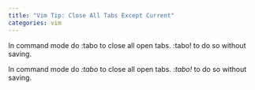 ```yaml
---
title: "Vim Tip: Close All Tabs Except Current"
categories: vim
---
```


In command mode do :tabo to close all open tabs. :tabo! to do so without saving.

In command mode do *:tabo* to close all open tabs. *:tabo!* to do so without saving.
